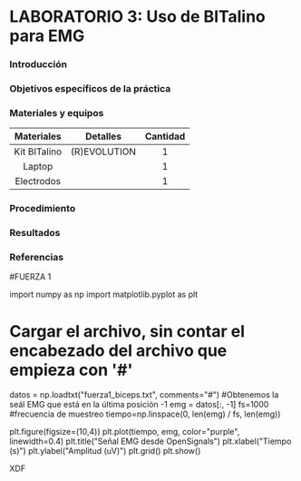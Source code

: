 # LABORATORIO 3: Uso de BITalino para EMG


### Introducción


### Objetivos específicos de la práctica


### Materiales y equipos

|  **Materiales**  | **Detalles** | **Cantidad** |
|:------------:|:---------------:|:---------------:|
|  Kit BITalino   | (R)EVOLUTION   | 1 |
|   Laptop |  | 1 |
|   Electrodos |  | 1 |

### Procedimiento


### Resultados

### Referencias


#FUERZA 1

import numpy as np
import matplotlib.pyplot as plt


# Cargar el archivo, sin contar el encabezado del archivo que empieza con '#'
datos = np.loadtxt("fuerza1_biceps.txt", comments="#")
#Obtenemos la seál EMG que está en la última posición  -1
emg = datos[:, -1]
fs=1000 #frecuencia de muestreo 
tiempo=np.linspace(0, len(emg) / fs, len(emg))

plt.figure(figsize=(10,4))
plt.plot(tiempo, emg, color="purple", linewidth=0.4)
plt.title("Señal EMG desde OpenSignals")
plt.xlabel("Tiempo (s)")
plt.ylabel("Amplitud (uV)")
plt.grid()
plt.show()


XDF

